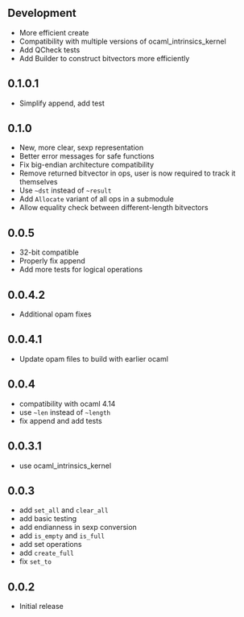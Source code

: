 
## Development
- More efficient create
- Compatibility with multiple versions of ocaml_intrinsics_kernel
- Add QCheck tests
- Add Builder to construct bitvectors more efficiently

## 0.1.0.1
- Simplify append, add test

## 0.1.0
- New, more clear, sexp representation
- Better error messages for safe functions
- Fix big-endian architecture compatibility
- Remove returned bitvector in ops, user is now required to track it themselves
- Use `~dst` instead of `~result`
- Add `Allocate` variant of all ops in a submodule
- Allow equality check between different-length bitvectors


## 0.0.5
- 32-bit compatible
- Properly fix append
- Add more tests for logical operations

## 0.0.4.2
- Additional opam fixes

## 0.0.4.1
- Update opam files to build with earlier ocaml

## 0.0.4
- compatibility with ocaml 4.14
- use `~len` instead of `~length`
- fix append and add tests

## 0.0.3.1
- use ocaml_intrinsics_kernel

## 0.0.3
- add `set_all` and `clear_all`
- add basic testing
- add endianness in sexp conversion
- add `is_empty` and `is_full`
- add set operations
- add `create_full`
- fix `set_to`

## 0.0.2
- Initial release
